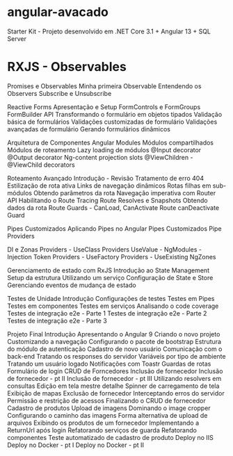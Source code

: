 # angular-avacado
Starter Kit - Projeto desenvolvido em .NET Core 3.1 + Angular 13 + SQL Server

# RXJS - Observables
 Promises e Observables
 Minha primeira Observable
 Entendendo os Observers
 Subscribe e Unsubscribe

Reactive Forms
 Apresentação e Setup
 FormControls e FormGroups
 FormBuilder API
 Transformando o formulário em objetos tipados
 Validação básica de formulários
 Validações customizadas de formulário
 Validações avançadas de formulário
 Gerando formulários dinâmicos

Arquitetura de Componentes
 Angular Modules
 Módulos compartilhados
 Módulos de roteamento
 Lazy loading de módulos
 @Input decorator
 @Output decorator
 Ng-content projection slots
 @ViewChildren - @ViewChild decorators

Roteamento Avançado
 Introdução - Revisão
 Tratamento de erro 404
 Estilização de rota ativa
 Links de navegação dinâmicos
 Rotas filhas em sub-módulos
 Obtendo parâmetros da rota
 Navegação imperativa com Router API
 Habilitando o Route Tracing
 Route Resolves e Snapshots
 Obtendo dados da rota
 Route Guards - CanLoad, CanActivate
 Route canDeactivate Guard

Pipes Customizados
 Aplicando Pipes no Angular
 Pipes Customizados
 Pipe Providers

DI e Zonas
 Providers - UseClass
 Providers UseValue - NgModules - Injection Token
 Providers - UseFactory
 Providers - UseExisting
 NgZones

Gerenciamento de estado com RxJS
 Introdução ao State Management
 Setup da estrutura
 Utilizando um serviço
 Configuração de State e Store
 Gerenciando eventos de mudança de estado

Testes de Unidade
 Introdução
 Configurações de testes
 Testes em Pipes
 Testes em componentes
 Testes em serviços
 Analisando o code coverage
 Testes de integração e2e - Parte 1
 Testes de integração e2e - Parte 2
 Testes de integração e2e - Parte 3

Projeto Final
 Introdução
 Apresentando o Angular 9
 Criando o novo projeto
 Customizando a navegação
 Configurando o pacote de bootstrap
 Estrutura do módulo de autenticação
 Cadastro de novo usuário
 Comunicação com o back-end
 Tratando os responses do servidor
 Variáveis por tipo de ambiente
 Tratando um usuário logado
 Notificações com Toastr
 Guardas de rotas
 Formulário de login
 CRUD de Forncedores
 Inclusão de fornecedor
 Inclusão de fornecedor - pt II
 Inclusão de fornecedor - pt III
 Utilizando resolvers em consultas
 Edição em tela mestre detalhe
 Spinner de carregamento de tela
 Exibição de mapas
 Exclusão de fornecedor
 Interceptando erros do servidor
 Permissão e restrição de acessos
 Finalizando o CRUD de fornecedor
 Cadastro de produtos
 Upload de imagens
 Dominando o image cropper
 Configurando o caminho das imagens
 Forma alternativa de upload de arquivos
 Exibindo os produtos de um fornecedor
 Implementando a ReturnUrl após login
 Refatorando serviços de guarda
 Refatorando componentes
 Teste automatizado de cadastro de produto
 Deploy no IIS
 Deploy no Docker - pt I
 Deploy no Docker - pt II
